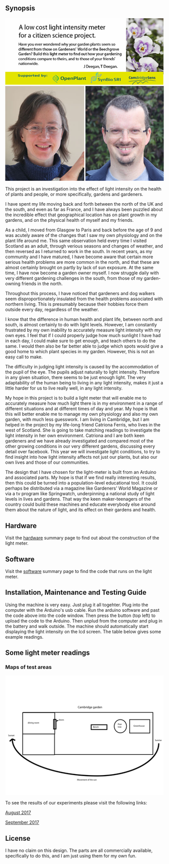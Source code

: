 
## Synopsis


<img src="images/banner2.jpg" alt="image"/>

<img src="images/Jennifer-Deegan.jpg" alt="image"/>
<img src="images/Tim Deegan.jpg" alt="image"/>

<p>

This project is an investigation into the effect of light intensity on the health of plants and people, or more specifically, gardens and gardeners. 

I have spent my life moving back and forth between the north of the UK and the south, and even as far as France, and I have always been puzzled about the incredible effect that geographical location has on plant growth in my gardens, and on the physical health of myself and my friends. 

As a child, I moved from Glasgow to Paris and back before the age of 9 and was acutely aware of the changes that I saw my own physiology and on the plant life around me. This same observation held every time I visited Scotland as an adult, through verious seasons and changes of weather, and then reversed as I returned to work in the south. In recent years, as my community and I have matured, I have become aware that certain more serious health problems are more common in the north, and that these are almost certainly brought on partly by lack of sun exposure. At the same time, I have now become a garden owner myself. I now struggle daily with very different gardening challenges in the south, from those of my garden-owning friends in the north. 

Throughout this process, I have noticed that gardeners and dog walkers seem disproportionately insulated from the health problems associated with northern living. This is presumably because their hobbies force them outside every day, regardless of the weather. 

I know that the difference in human health and plant life, between north and south, is almost certainly to do with light levels. However, I am constantly frustrated by my own inability to accurately measure light intensity with my own eyes. I feel that if I could properly judge how much sunlight I have had in each day, I could make sure to get enough, and teach others to do the same. I would then also be far better able to judge which spots would give a good home to which plant species in my garden. However, this is not an easy call to make. 

The difficulty in judging light intensity is caused by the accommodation of the pupil of the eye. The pupils adjust naturally to light intensity. Therefore in any given situation, there seems to be just enough light. The very adaptability of the human being to living in any light intensity, makes it just a little harder for us to live really well, in any light intensity.

My hope in this project is to build a light meter that will enable me to accurately measure how much light there is in my environment in a range of different situations and at different times of day and year. My hope is that this will better enable me to manage my own physiology and also my own garden, with much less guesswork. I am living in Cambridge, but I am helped in the project by my life-long friend Catriona Ferris, who lives in the west of Scotland. She is going to take matching readings to investigate the light intensity in her own environment. Catriona and I are both keen gardeners and we have already investigated and compared most of the other growing conditions in our very different gardens, discussing every detail over facebook. This year we will investigate light conditions, to try to find insight into how light intensity affects not just our plants, but also our own lives and those of our communities.

The design that I have chosen for the light-meter is built from an Arduino and associated parts. My hope is that if we find really interesting results, then this could be turned into a population-level educational tool.  It could perhaps be distributed via a magazine like Gardeners' World Magazine or via a tv program like Springwatch, underpinning a national study of light levels in lives and gardens. That way the keen maker-teenagers of the country could build these machines and educate everybody else around them about the nature of light, and its effect on their gardens and health. 

## Hardware

Visit the <a href="https://github.com/BioMakers/31_Light-meter-to-measure-plant-growth-conditions/blob/master/Hardware.md">hardware</a> summary page to find out about the construction of the light meter.



## Software

Visit the <a href="https://github.com/BioMakers/31_Light-meter-to-measure-plant-growth-conditions/blob/master/Code.md">software</a> summary page to find the code that runs on the light meter.


## Installation, Maintenance and Testing Guide

Using the machine is very easy. Just plug it all togehter. Plug into the computer with the Arduino's usb cable. Run the arduino software and past the code above into the code window. Then press the button (top left) to upload the code to the Arduino. Then unplud from the computer and plug in the battery and walk outside. The machine should automatically start displaying the light intensity on the lcd screen. The table below gives some example readings. 


## Some light meter readings

### Maps of test areas

<img src="images/cambridge.jpg" alt="image"/>


To see the results of our experiments please visit the following links:

<a href="https://github.com/BioMakers/31_Light-meter-to-measure-plant-growth-conditions/blob/master/AugustData.md">August 2017</a><br>

<a href="https://github.com/BioMakers/31_Light-meter-to-measure-plant-growth-conditions/blob/master/September.md">September 2017</a>

## License

I have no claim on this design. The parts are all commercially available, specifically to do this, and I am just using them for my own fun. 
